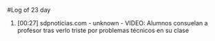 #Log of 23 day

1. [00:27] sdpnoticias.com - unknown - VIDEO: Alumnos consuelan a profesor tras verlo triste por problemas técnicos en su clase
